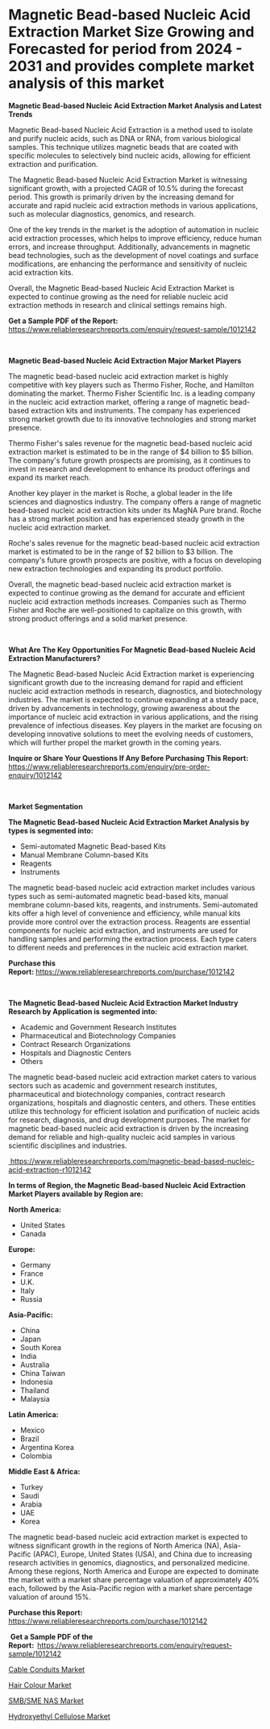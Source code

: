 <p><h1>Magnetic Bead-based Nucleic Acid Extraction Market Size Growing and Forecasted for period from 2024 - 2031 and provides complete market analysis of this market</h1></p><p><strong>Magnetic Bead-based Nucleic Acid Extraction Market Analysis and Latest Trends</strong></p>
<p><p>Magnetic Bead-based Nucleic Acid Extraction is a method used to isolate and purify nucleic acids, such as DNA or RNA, from various biological samples. This technique utilizes magnetic beads that are coated with specific molecules to selectively bind nucleic acids, allowing for efficient extraction and purification.</p><p>The Magnetic Bead-based Nucleic Acid Extraction Market is witnessing significant growth, with a projected CAGR of 10.5% during the forecast period. This growth is primarily driven by the increasing demand for accurate and rapid nucleic acid extraction methods in various applications, such as molecular diagnostics, genomics, and research.</p><p>One of the key trends in the market is the adoption of automation in nucleic acid extraction processes, which helps to improve efficiency, reduce human errors, and increase throughput. Additionally, advancements in magnetic bead technologies, such as the development of novel coatings and surface modifications, are enhancing the performance and sensitivity of nucleic acid extraction kits.</p><p>Overall, the Magnetic Bead-based Nucleic Acid Extraction Market is expected to continue growing as the need for reliable nucleic acid extraction methods in research and clinical settings remains high.</p></p>
<p><strong>Get a Sample PDF of the Report:&nbsp;</strong> <a href="https://www.reliableresearchreports.com/enquiry/request-sample/1012142">https://www.reliableresearchreports.com/enquiry/request-sample/1012142</a></p>
<p>&nbsp;</p>
<p><strong>Magnetic Bead-based Nucleic Acid Extraction Major Market Players</strong></p>
<p><p>The magnetic bead-based nucleic acid extraction market is highly competitive with key players such as Thermo Fisher, Roche, and Hamilton dominating the market. Thermo Fisher Scientific Inc. is a leading company in the nucleic acid extraction market, offering a range of magnetic bead-based extraction kits and instruments. The company has experienced strong market growth due to its innovative technologies and strong market presence.</p><p>Thermo Fisher's sales revenue for the magnetic bead-based nucleic acid extraction market is estimated to be in the range of $4 billion to $5 billion. The company's future growth prospects are promising, as it continues to invest in research and development to enhance its product offerings and expand its market reach.</p><p>Another key player in the market is Roche, a global leader in the life sciences and diagnostics industry. The company offers a range of magnetic bead-based nucleic acid extraction kits under its MagNA Pure brand. Roche has a strong market position and has experienced steady growth in the nucleic acid extraction market.</p><p>Roche's sales revenue for the magnetic bead-based nucleic acid extraction market is estimated to be in the range of $2 billion to $3 billion. The company's future growth prospects are positive, with a focus on developing new extraction technologies and expanding its product portfolio.</p><p>Overall, the magnetic bead-based nucleic acid extraction market is expected to continue growing as the demand for accurate and efficient nucleic acid extraction methods increases. Companies such as Thermo Fisher and Roche are well-positioned to capitalize on this growth, with strong product offerings and a solid market presence.</p></p>
<p>&nbsp;</p>
<p><strong>What Are The Key Opportunities For Magnetic Bead-based Nucleic Acid Extraction Manufacturers?</strong></p>
<p><p>The Magnetic Bead-based Nucleic Acid Extraction market is experiencing significant growth due to the increasing demand for rapid and efficient nucleic acid extraction methods in research, diagnostics, and biotechnology industries. The market is expected to continue expanding at a steady pace, driven by advancements in technology, growing awareness about the importance of nucleic acid extraction in various applications, and the rising prevalence of infectious diseases. Key players in the market are focusing on developing innovative solutions to meet the evolving needs of customers, which will further propel the market growth in the coming years.</p></p>
<p><strong>Inquire or Share Your Questions If Any Before Purchasing This Report:</strong> <a href="https://www.reliableresearchreports.com/enquiry/pre-order-enquiry/1012142">https://www.reliableresearchreports.com/enquiry/pre-order-enquiry/1012142</a></p>
<p>&nbsp;</p>
<p><strong>Market Segmentation</strong></p>
<p><strong>The Magnetic Bead-based Nucleic Acid Extraction Market Analysis by types is segmented into:</strong></p>
<p><ul><li>Semi-automated Magnetic Bead-based Kits</li><li>Manual Membrane Column-based Kits</li><li>Reagents</li><li>Instruments</li></ul></p>
<p><p>The magnetic bead-based nucleic acid extraction market includes various types such as semi-automated magnetic bead-based kits, manual membrane column-based kits, reagents, and instruments. Semi-automated kits offer a high level of convenience and efficiency, while manual kits provide more control over the extraction process. Reagents are essential components for nucleic acid extraction, and instruments are used for handling samples and performing the extraction process. Each type caters to different needs and preferences in the nucleic acid extraction market.</p></p>
<p><strong>Purchase this Report:&nbsp;</strong><a href="https://www.reliableresearchreports.com/purchase/1012142">https://www.reliableresearchreports.com/purchase/1012142</a></p>
<p>&nbsp;</p>
<p><strong>The Magnetic Bead-based Nucleic Acid Extraction Market Industry Research by Application is segmented into:</strong></p>
<p><ul><li>Academic and Government Research Institutes</li><li>Pharmaceutical and Biotechnology Companies</li><li>Contract Research Organizations</li><li>Hospitals and Diagnostic Centers</li><li>Others</li></ul></p>
<p><p>The magnetic bead-based nucleic acid extraction market caters to various sectors such as academic and government research institutes, pharmaceutical and biotechnology companies, contract research organizations, hospitals and diagnostic centers, and others. These entities utilize this technology for efficient isolation and purification of nucleic acids for research, diagnosis, and drug development purposes. The market for magnetic bead-based nucleic acid extraction is driven by the increasing demand for reliable and high-quality nucleic acid samples in various scientific disciplines and industries.</p></p>
<p><a href="https://www.reliableresearchreports.com/magnetic-bead-based-nucleic-acid-extraction-r1012142">&nbsp;https://www.reliableresearchreports.com/magnetic-bead-based-nucleic-acid-extraction-r1012142</a></p>
<p><strong>In terms of Region, the Magnetic Bead-based Nucleic Acid Extraction Market Players available by Region are:</strong></p>
<p>
    <p> <strong> North America: </strong>
        <ul>
            <li>United States</li>
            <li>Canada</li>
        </ul>
        </p> 
    <p> <strong> Europe: </strong>
        <ul>
            <li>Germany</li>
            <li>France</li>
            <li>U.K.</li>
            <li>Italy</li>
            <li>Russia</li>
        </ul>
        </p> 
    <p> <strong> Asia-Pacific: </strong>
        <ul>
            <li>China</li>
            <li>Japan</li>
            <li>South Korea</li>
            <li>India</li>
            <li>Australia</li>
            <li>China Taiwan</li>
            <li>Indonesia</li>
            <li>Thailand</li>
            <li>Malaysia</li>
        </ul>
        </p> 
    <p> <strong> Latin America: </strong>
        <ul>
            <li>Mexico</li>
            <li>Brazil</li>
            <li>Argentina Korea</li>
            <li>Colombia</li>
        </ul>
        </p> 
    <p> <strong> Middle East & Africa: </strong>
        <ul>
            <li>Turkey</li>
            <li>Saudi</li>
            <li>Arabia</li>
            <li>UAE</li>
            <li>Korea</li>
        </ul>
    </p>
    </p>
<p><p>The magnetic bead-based nucleic acid extraction market is expected to witness significant growth in the regions of North America (NA), Asia-Pacific (APAC), Europe, United States (USA), and China due to increasing research activities in genomics, diagnostics, and personalized medicine. Among these regions, North America and Europe are expected to dominate the market with a market share percentage valuation of approximately 40% each, followed by the Asia-Pacific region with a market share percentage valuation of around 15%.</p></p>
<p><strong>Purchase this Report: </strong><a href="https://www.reliableresearchreports.com/purchase/1012142">https://www.reliableresearchreports.com/purchase/1012142</a></p>
<p>&nbsp;<strong>Get a Sample PDF of the Report:&nbsp;&nbsp;</strong><a href="https://www.reliableresearchreports.com/enquiry/request-sample/1012142">https://www.reliableresearchreports.com/enquiry/request-sample/1012142</a></p>
<p><strong></strong></p>
<p><p><a href="https://www.linkedin.com/pulse/cable-conduits-market-research-report-provides-critical-kjy2c">Cable Conduits Market</a></p><p><a href="https://issuu.com/reportprime-2/docs/hair-colour-market-size-2030.pptx">Hair Colour Market</a></p><p><a href="https://github.com/RickHolmes3/Market-Research-Report-List-4/blob/main/smbsme-nas-market.md">SMB/SME NAS Market</a></p><p><a href="https://www.linkedin.com/pulse/hydroxyethyl-cellulose-market-furnish-information-size-ckjic">Hydroxyethyl Cellulose Market</a></p></p>